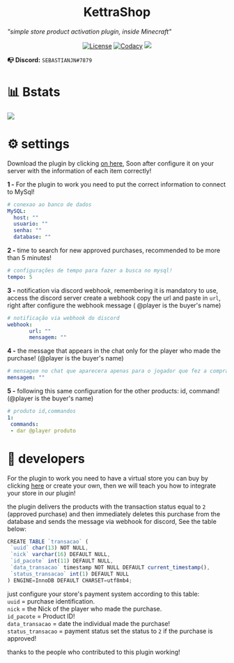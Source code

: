 <h1 align="center">KettraShop</h1>

   _"simple store product activation plugin, inside Minecraft"_

<p align="center">
  <a href="https://opensource.org/licenses/Apache-2.0"><img alt="License" src="https://img.shields.io/badge/License-Apache%202.0-blue.svg"/></a>
    <a href="https://app.codacy.com/gh/sebastianjnuwu/KettraShop?utm_source=github.com&utm_medium=referral&utm_content=sebastianjnuwu/KettraShop&utm_campaign=Badge_Grade_Settings"><img alt="Codacy" src="https://api.codacy.com/project/badge/Grade/2fd1d707e84c4701abf3803cef49b751"/></a>
  <a href="https://discord.gg/NDzFeDp8YE"><img src="https://discordapp.com/api/guilds/893997835412971570/widget.png"></a>
</p>

**📭 Discord:** `SEBASTIANJN#7879`

# 📊 Bstats

![](https://bstats.org/signatures/bukkit/KettraShop.svg)

# ⚙️ settings

Download the plugin by clicking [on here](https://github.com/sebastianjnuwu/KettraShop/releases/tag/1.2), Soon after configure it on your server with the information of each item correctly!

**1 -** For the plugin to work you need to put the correct information to connect to MySql!
```yml
# conexao ao banco de dados
MySQL:
  host: ""
  usuario: ""
  senha: ""
  database: ""
```

**2 -** time to search for new approved purchases, recommended to be more than 5 minutes!
```yml
# configurações de tempo para fazer a busca no mysql!
tempo: 5
```

**3 -** notification via discord webhook, remembering it is mandatory to use, access the discord server create a webhook copy the url and paste in `url`, right after configure the webhook message ( @player is the buyer's name)
```yml
# notificação via webhook do discord
webhook:
       url: ""
       mensagem: ""
```

**4 -** the message that appears in the chat only for the player who made the purchase! (@player is the buyer's name)
```yml
# mensagem no chat que aparecera apenas para o jogador que fez a compra!
mensagem: ""
```

**5 -** following this same configuration for the other products: id, command! (@player is the buyer's name)
```yml
# produto id,commandos
1:
 commands:
 - dar @player produto
```

# 🔗 developers

 For the plugin to work you need to have a virtual store you can buy by clicking [here](https://discord.com/users/932678185970192404) or create your own, then we will teach you how to integrate your store in our plugin!
 
 the plugin delivers the products with the transaction status equal to `2` (approved purchase) and then immediately deletes this purchase from the database and sends the message via webhook for discord, See the table below:
 ```js
 CREATE TABLE `transacao` (
  `uuid` char(13) NOT NULL,
  `nick` varchar(16) DEFAULT NULL,
  `id_pacote` int(11) DEFAULT NULL,
  `data_transacao` timestamp NOT NULL DEFAULT current_timestamp(),
  `status_transacao` int(1) DEFAULT NULL
) ENGINE=InnoDB DEFAULT CHARSET=utf8mb4;
```

just configure your store's payment system according to this table:<br>
`uuid` = purchase identification.<br>
`nick` = the Nick of the player who made the purchase.<br>
`id_pacote` = Product ID!<br>
`data_transacao` = date the individual made the purchase!<br>
`status_transacao` = payment status set the status to `2` if the purchase is approved!<br>

thanks to the people who contributed to this plugin working!